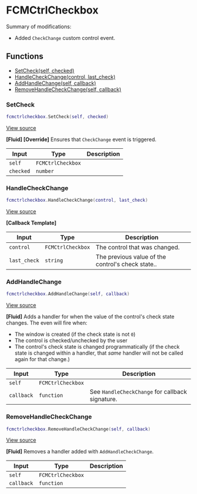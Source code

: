 # FCMCtrlCheckbox

Summary of modifications:
- Added `CheckChange` custom control event.

## Functions

- [SetCheck(self, checked)](#setcheck)
- [HandleCheckChange(control, last_check)](#handlecheckchange)
- [AddHandleChange(self, callback)](#addhandlechange)
- [RemoveHandleCheckChange(self, callback)](#removehandlecheckchange)

### SetCheck

```lua
fcmctrlcheckbox.SetCheck(self, checked)
```

[View source](https://github.com/finale-lua/lua-scripts/tree/master/src/mixin/FCMCtrlCheckbox.lua#L26)

**[Fluid] [Override]**
Ensures that `CheckChange` event is triggered.

| Input | Type | Description |
| ----- | ---- | ----------- |
| `self` | `FCMCtrlCheckbox` |  |
| `checked` | `number` |  |

### HandleCheckChange

```lua
fcmctrlcheckbox.HandleCheckChange(control, last_check)
```

[View source](https://github.com/finale-lua/lua-scripts/tree/master/src/mixin/FCMCtrlCheckbox.lua#L54)

**[Callback Template]**

| Input | Type | Description |
| ----- | ---- | ----------- |
| `control` | `FCMCtrlCheckbox` | The control that was changed. |
| `last_check` | `string` | The previous value of the control's check state.. |

### AddHandleChange

```lua
fcmctrlcheckbox.AddHandleChange(self, callback)
```

[View source](https://github.com/finale-lua/lua-scripts/tree/master/src/mixin/FCMCtrlCheckbox.lua#L-1)

**[Fluid]**
Adds a handler for when the value of the control's check state changes.
The even will fire when:
- The window is created (if the check state is not `0`)
- The control is checked/unchecked by the user
- The control's check state is changed programmatically (if the check state is changed within a handler, that *same* handler will not be called again for that change.)

| Input | Type | Description |
| ----- | ---- | ----------- |
| `self` | `FCMCtrlCheckbox` |  |
| `callback` | `function` | See `HandleCheckChange` for callback signature. |

### RemoveHandleCheckChange

```lua
fcmctrlcheckbox.RemoveHandleCheckChange(self, callback)
```

[View source](https://github.com/finale-lua/lua-scripts/tree/master/src/mixin/FCMCtrlCheckbox.lua#L66)

**[Fluid]**
Removes a handler added with `AddHandleCheckChange`.

| Input | Type | Description |
| ----- | ---- | ----------- |
| `self` | `FCMCtrlCheckbox` |  |
| `callback` | `function` |  |
